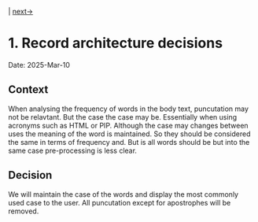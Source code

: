 |
[next->](0003-decision-3.md)

# 1. Record architecture decisions

Date: 2025-Mar-10

## Context

When analysing the frequency of words in the body text, puncutation may not be relavtant. But the case the case may be. Essentially when using acronyms such as HTML or PIP. Although the case may changes between uses the meaning of the word is maintained. So they should be considered the same in terms of frequency and. But is all words should be but into the same case pre-processing is less clear.

## Decision

We will maintain the case of the words and display the most commonly used case to the user. All puncutation except for apostrophes will be removed.
